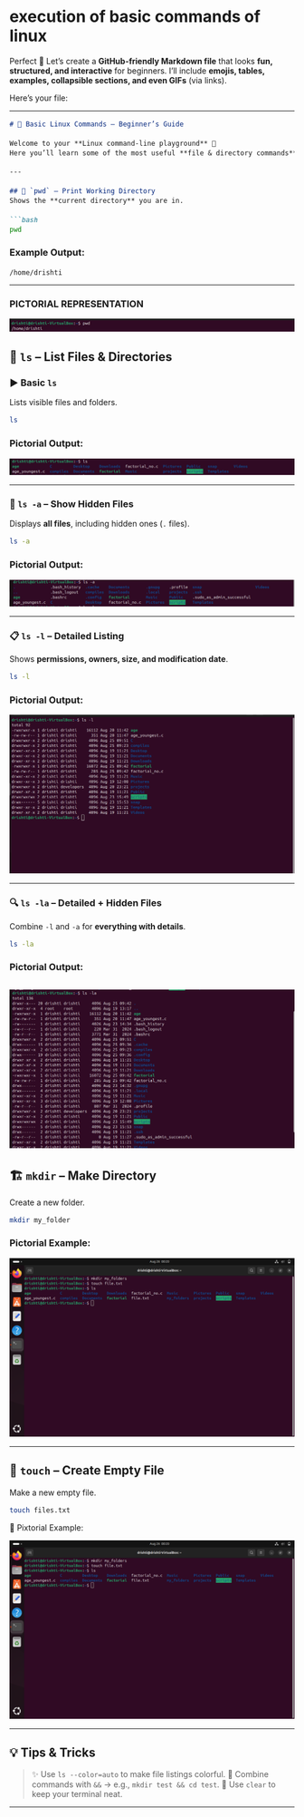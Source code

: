 # execution of basic commands of linux

Perfect 🚀 Let’s create a **GitHub-friendly Markdown file** that looks **fun, structured, and interactive** for beginners.
I’ll include **emojis, tables, examples, collapsible sections, and even GIFs** (via links).

Here’s your file:

---

````md
# 🐧 Basic Linux Commands – Beginner’s Guide  

Welcome to your **Linux command-line playground** 🎉  
Here you’ll learn some of the most useful **file & directory commands** with examples, emojis, and visuals!  

---

## 📍 `pwd` – Print Working Directory  
Shows the **current directory** you are in.  

```bash
pwd
````

### Example Output:

```
/home/drishti
```

---

### PICTORIAL REPRESENTATION

![bhi](./images/3.1.1.png)



## 📂 `ls` – List Files & Directories

### ▶️ Basic `ls`

Lists visible files and folders.

```bash
ls
```

### Pictorial Output:


![knb](./images/3.1.2.png)



---

### 👀 `ls -a` – Show Hidden Files

Displays **all files**, including hidden ones (`.` files).

```bash
ls -a
```

### Pictorial Output:



![uj](./images/3.1.3.png)



---

### 📋 `ls -l` – Detailed Listing

Shows **permissions, owners, size, and modification date**.

```bash
ls -l
```

### Pictorial Output:


![buo](./images/3.1.4.png)


---

### 🔍 `ls -la` – Detailed + Hidden Files

Combine `-l` and `-a` for **everything with details**.

```bash
ls -la
```

### Pictorial Output:

![bi](./images/3.1.5.png)
---

## 🏗️ `mkdir` – Make Directory

Create a new folder.

```bash
mkdir my_folder
```

### Pictorial Example:

![bhi](./images/3.1.6.png)

---

## 📝 `touch` – Create Empty File

Make a new empty file.

```bash
touch files.txt
```

📌 Pixtorial Example: 

![vu](./images/3.1.7.png)

---


## 💡 Tips & Tricks

> ✨ Use `ls --color=auto` to make file listings colorful.
> 🐧 Combine commands with `&&` → e.g., `mkdir test && cd test`.
> 🚀 Use `clear` to keep your terminal neat.

---



